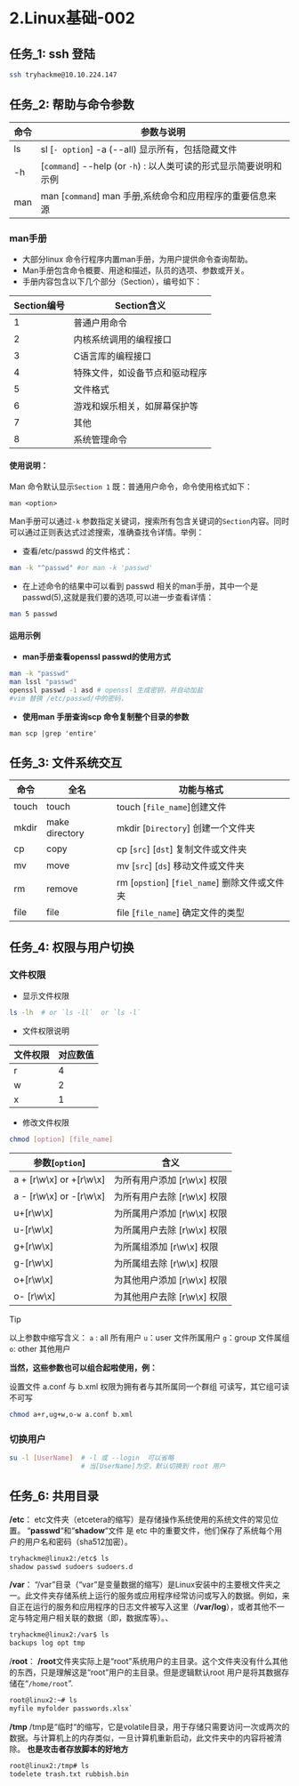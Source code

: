 # 2.Linux基础-002

## 任务_1: ssh 登陆

```bash 
ssh tryhackme@10.10.224.147
```

## 任务_2: 帮助与命令参数

| 命令  | 参数与说明                                               |
| --- | --------------------------------------------------- |
| ls  | sl [`- option`] -a (--all) 显示所有，包括隐藏文件              |
| -h  | [`command`]  --help (or `-h`)  :  以人类可读的形式显示简要说明和示例 |
| man | man [`command`] man 手册,系统命令和应用程序的重要信息来源             |
### man手册

- 大部分linux 命令行程序内置man手册，为用户提供命令查询帮助。
- Man手册包含命令概要、用途和描述，队员的选项、参数或开关。
- 手册内容包含以下几个部分（Section），编号如下：

| Section编号 | Section含义 |
| --------- | --------------- |
| 1 | 普通户用命令 |
| 2 | 内核系统调用的编程接口 |
| 3 | C语言库的编程接口 |
| 4 | 特殊文件，如设备节点和驱动程序 |
| 5 | 文件格式 |
| 6 | 游戏和娱乐相关，如屏幕保护等 |
| 7 | 其他 |
| 8 | 系统管理命令 |

 ####  **使用说明：**

Man 命令默认显示`Section 1` 既：普通用户命令，命令使用格式如下：

```shell
man <option>
```

Man手册可以通过`-k` 参数指定关键词，搜索所有包含关键词的`Section`内容。同时可以通过正则表达式过滤搜索，准确查找令详情。举例：

- 查看/etc/passwd 的文件格式：
```Bash
man -k "^passwd" #or man -k 'passwd'
```

- 在上述命令的结果中可以看到 passwd 相关的man手册，其中一个是 passwd(5),这就是我们要的选项,可以进一步查看详情：
  
```Bash
man 5 passwd
```

#### 运用示例

- **man手册查看openssl passwd的使用方式**

```Bash
man -k "passwd"
man lssl "passwd"
openssl passwd -1 asd # openssl 生成密钥，并自动加盐
#vim 替换 /etc/passwd/中的密码，
```

- **使用man 手册查询scp 命令复制整个目录的参数**

```shell
man scp |grep 'entire'
```


## 任务_3: 文件系统交互

| 命令    | 全名             | 功能与格式                                   |
| ----- | -------------- | --------------------------------------- |
| touch | touch          | touch [`file_name`]创建文件                 |
| mkdir | make directory | mkdir [`Directory`] 创建一个文件夹             |
| cp    | copy           | cp [`src`]  [`dst`] 复制文件或文件夹            |
| mv    | move           | mv [`src`]  [`ds`] 移动文件或文件夹             |
| rm    | remove         | rm [`opstion`]  [`fiel_name`]  删除文件或文件夹 |
| file  | file           | file [`file_name`] 确定文件的类型              |
## 任务_4: 权限与用户切换

### 文件权限

- 显示文件权限
```bash
ls -lh  # or `ls -ll`  or `ls -l`
```

- 文件权限说明

| 文件权限 | 对应数值 |
| ---- | ---- |
| r    | 4    |
| w    | 2    |
| x    | 1    |
- 修改文件权限
```bash
chmod [option] [file_name]
 ```

| 参数[`option`]               | 含义                 |
| -------------------------- | ------------------ |
| a + [r\w\x]  or  +[r\w\x]  | 为所有用户添加 [r\w\x] 权限 |
| a - [r\w\x]   or  -[r\w\x] | 为所有用户去除 [r\w\x] 权限 |
| u+[r\w\x]                  | 为所属用户添加 [r\w\x] 权限 |
| u-[r\w\x]                  | 为所属用户去除 [r\w\x] 权限 |
| g+[r\w\x]                  | 为所属组添加 [r\w\x] 权限  |
| g-[r\w\x]                  | 为所属组去除 [r\w\x] 权限  |
| o+[r\w\x]                  | 为其他用户添加 [r\w\x] 权限 |
| o- [r\w\x]                 | 为其他用户去除 [r\w\x] 权限 |
>[!TIP]
>以上参数中缩写含义：
>  `a` :  all   所有用户
>  `u`：user  文件所属用户
>  `g`：group  文件属组
>  `o`: other  其他用户

**当然，这些参数也可以组合起啦使用，例：**

设置文件 a.conf 与 b.xml 权限为拥有者与其所属同一个群组 可读写，其它组可读不可写

```bash
chmod a+r,ug+w,o-w a.conf b.xml
```

### 切换用户

```bash
su -l [UserName]  # -l 或 --login  可以省略
				  # 当[UserName]为空，默认切换到 root 用户
```

## 任务_6: 共用目录

  **/etc**：
  etc文件夹（etcetera的缩写）是存储操作系统使用的系统文件的常见位置。
“**passwd**“和“**shadow**“文件 是 etc 中的重要文件，他们保存了系统每个用户的用户名和密码（sha512加密）。

```bash
tryhackme@linux2:/etc$ ls 
shadow passwd sudoers sudoers.d
```

**/var**：
“/var”目录（“var”是变量数据的缩写）是Linux安装中的主要根文件夹之一。此文件夹存储系统上运行的服务或应用程序经常访问或写入的数据。例如，来自正在运行的服务和应用程序的日志文件被写入这里（**/var/log**），或者其他不一定与特定用户相关联的数据（即，数据库等）。、


```bash
tryhackme@linux2:/var$ ls
backups log opt tmp
```


/**root**：
**/root**文件夹实际上是“root”系统用户的主目录。这个文件夹没有什么其他的东西，只是理解这是“root”用户的主目录。但是逻辑默认root 用户是将其数据存储在“`/home/root`”.

```bash
root@linux2:~# ls 
myfile myfolder passwords.xlsx`
```

**/tmp**
/tmp是“临时“的缩写，它是volatile目录，用于存储只需要访问一次或两次的数据。与计算机上的内存类似，一旦计算机重新启动，此文件夹中的内容将被清除。
**也是攻击者存放脚本的好地方**

```bash
root@linux2:/tmp# ls 
todelete trash.txt rubbish.bin
```

